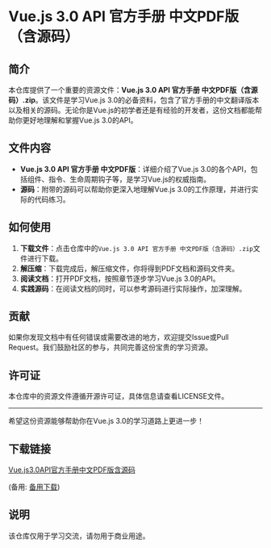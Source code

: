 # Vue.js 3.0 API 官方手册 中文PDF版（含源码）

## 简介

本仓库提供了一个重要的资源文件：**Vue.js 3.0 API 官方手册 中文PDF版（含源码）.zip**。该文件是学习Vue.js 3.0的必备资料，包含了官方手册的中文翻译版本以及相关的源码。无论你是Vue.js的初学者还是有经验的开发者，这份文档都能帮助你更好地理解和掌握Vue.js 3.0的API。

## 文件内容

- **Vue.js 3.0 API 官方手册 中文PDF版**：详细介绍了Vue.js 3.0的各个API，包括组件、指令、生命周期钩子等，是学习Vue.js的权威指南。
- **源码**：附带的源码可以帮助你更深入地理解Vue.js 3.0的工作原理，并进行实际的代码练习。

## 如何使用

1. **下载文件**：点击仓库中的`Vue.js 3.0 API 官方手册 中文PDF版（含源码）.zip`文件进行下载。
2. **解压缩**：下载完成后，解压缩文件，你将得到PDF文档和源码文件夹。
3. **阅读文档**：打开PDF文档，按照章节逐步学习Vue.js 3.0的API。
4. **实践源码**：在阅读文档的同时，可以参考源码进行实际操作，加深理解。

## 贡献

如果你发现文档中有任何错误或需要改进的地方，欢迎提交Issue或Pull Request。我们鼓励社区的参与，共同完善这份宝贵的学习资源。

## 许可证

本仓库中的资源文件遵循开源许可证，具体信息请查看LICENSE文件。

---

希望这份资源能够帮助你在Vue.js 3.0的学习道路上更进一步！

## 下载链接
[Vue.js3.0API官方手册中文PDF版含源码](https://pan.quark.cn/s/6c767257cd16) 

(备用: [备用下载](https://pan.baidu.com/s/1SrcapkKTCJsILIgUyPdYTg?pwd=1234))

## 说明

该仓库仅用于学习交流，请勿用于商业用途。
